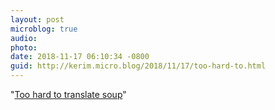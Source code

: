 ```yaml
---
layout: post
microblog: true
audio: 
photo: 
date: 2018-11-17 06:10:34 -0800
guid: http://kerim.micro.blog/2018/11/17/too-hard-to.html
---
```

"[Too hard to translate soup](http://languagelog.ldc.upenn.edu/nll/?p=39811)"
